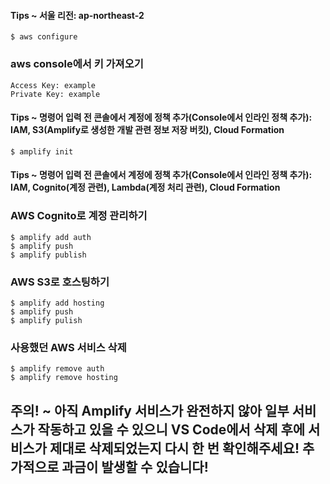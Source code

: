 #### Tips ~ 서울 리전: ap-northeast-2

```
$ aws configure
```

### aws console에서 키 가져오기

```
Access Key: example
Private Key: example
```

#### Tips ~ 명령어 입력 전 콘솔에서 계정에 정책 추가(Console에서 인라인 정책 추가): IAM, S3(Amplify로 생성한 개발 관련 정보 저장 버킷), Cloud Formation

```
$ amplify init
```

#### Tips ~ 명령어 입력 전 콘솔에서 계정에 정책 추가(Console에서 인라인 정책 추가): IAM, Cognito(계정 관련), Lambda(계정 처리 관련), Cloud Formation

### AWS Cognito로 계정 관리하기

```
$ amplify add auth
$ amplify push
$ amplify publish
```

### AWS S3로 호스팅하기

```
$ amplify add hosting
$ amplify push
$ amplify pulish
```

### 사용했던 AWS 서비스 삭제

```
$ amplify remove auth
$ amplify remove hosting
```

## 주의! ~ 아직 Amplify 서비스가 완전하지 않아 일부 서비스가 작동하고 있을 수 있으니 VS Code에서 삭제 후에 서비스가 제대로 삭제되었는지 다시 한 번 확인해주세요! 추가적으로 과금이 발생할 수 있습니다!
